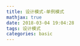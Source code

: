 ```yaml
---
title: 设计模式-单例模式
mathjax: true
date: 2018-03-04 19:04:28
tags: 设计模式
categories: basic
---
```

